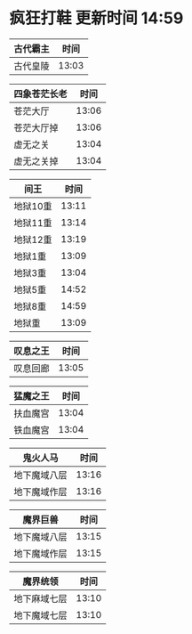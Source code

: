 # 疯狂打鞋 更新时间 14:59

| 古代霸主   | 时间    |
|--------|-------|
| 古代皇陵 | 13:03 |

| 四象苍茫长老   | 时间    |
|--------|-------|
| 苍茫大厅 | 13:06 |
| 苍茫大厅掉 | 13:06 |
| 虚无之关 | 13:04 |
| 虚无之关掉 | 13:04 |

| 间王   | 时间    |
|--------|-------|
| 地狱10重 | 13:11 |
| 地狱11重 | 13:14 |
| 地狱12重 | 13:19 |
| 地狱1重 | 13:09 |
| 地狱3重 | 13:04 |
| 地狱5重 | 14:52 |
| 地狱8重 | 14:59 |
| 地狱重 | 13:09 |

| 叹息之王   | 时间    |
|--------|-------|
| 叹息回廊 | 13:05 |

| 猛魔之王   | 时间    |
|--------|-------|
| 扶血魔宫 | 13:04 |
| 铁血魔宫 | 13:04 |

| 鬼火人马   | 时间    |
|--------|-------|
| 地下魔域八层 | 13:16 |
| 地下魔域作层 | 13:16 |

| 魔界巨兽   | 时间    |
|--------|-------|
| 地下魔域八层 | 13:15 |
| 地下魔域作层 | 13:15 |

| 魔界统领   | 时间    |
|--------|-------|
| 地下麻域七层 | 13:10 |
| 地下魔域七层 | 13:10 |